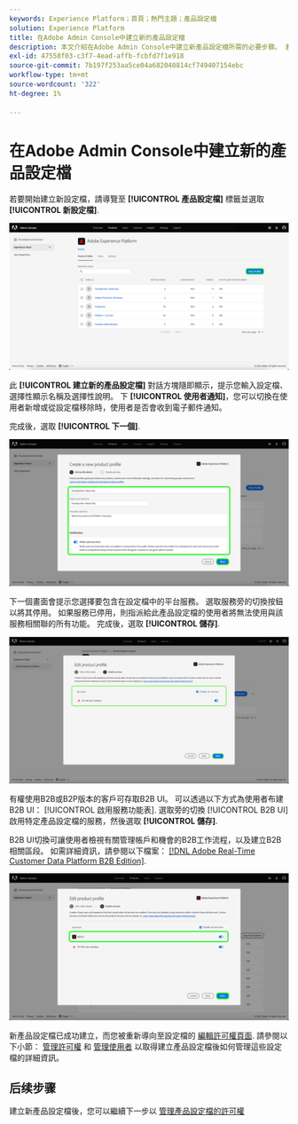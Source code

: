 ```yaml
---
keywords: Experience Platform；首頁；熱門主題；產品設定檔
solution: Experience Platform
title: 在Adobe Admin Console中建立新的產品設定檔
description: 本文介紹在Adobe Admin Console中建立新產品設定檔所需的必要步驟。 若要開始建立新設定檔，請導覽至「產品設定檔」索引標籤，然後按一下「新增設定檔」。
exl-id: 47558f03-c3f7-4ead-affb-fcbfd7f1e918
source-git-commit: 7b197f253aa5ce04a682040814cf749407154ebc
workflow-type: tm+mt
source-wordcount: '322'
ht-degree: 1%

---
```


# 在Adobe Admin Console中建立新的產品設定檔

若要開始建立新設定檔，請導覽至 **[!UICONTROL 產品設定檔]** 標籤並選取 **[!UICONTROL 新設定檔]**.

![new-profile](../images/new-profile.png)

此 **[!UICONTROL 建立新的產品設定檔]** 對話方塊隨即顯示，提示您輸入設定檔、選擇性顯示名稱及選擇性說明。 下 **[!UICONTROL 使用者通知]**，您可以切換在使用者新增或從設定檔移除時，使用者是否會收到電子郵件通知。

完成後，選取 **[!UICONTROL 下一個]**.

![create-new-product-profile](../images/create-new-product-profile.png)

下一個畫面會提示您選擇要包含在設定檔中的平台服務。 選取服務旁的切換按鈕以將其停用。 如果服務已停用，則指派給此產品設定檔的使用者將無法使用與該服務相關聯的所有功能。 完成後，選取 **[!UICONTROL 儲存]**.

![啟用 — 服務](../images/enable-services.png)

有權使用B2B或B2P版本的客戶可存取B2B UI。 可以透過以下方式為使用者布建B2B UI： [!UICONTROL 啟用服務功能表]. 選取旁的切換 [!UICONTROL B2B UI] 啟用特定產品設定檔的服務，然後選取 **[!UICONTROL 儲存]**.

B2B UI切換可讓使用者檢視有關管理帳戶和機會的B2B工作流程，以及建立B2B相關區段。 如需詳細資訊，請參閱以下檔案： [[!DNL Adobe Real-Time Customer Data Platform B2B Edition]](../../rtcdp/b2b-overview.md).

![enable-b2b](../images/enable-b2b.png)

新產品設定檔已成功建立，而您被重新導向至設定檔的 [編輯許可權頁面](#edit-permissions). 請參閱以下小節： [管理許可權](#manage-permissions-for-a-product-profile) 和 [管理使用者](#manage-users-for-a-product-profile) 以取得建立產品設定檔後如何管理這些設定檔的詳細資訊。

## 后续步骤

建立新產品設定檔後，您可以繼續下一步以 [管理產品設定檔的許可權](permissions.md)
